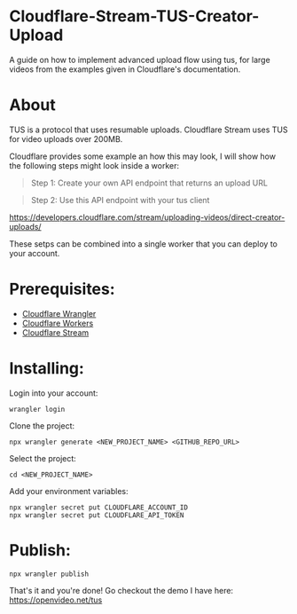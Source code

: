 # Cloudflare-Stream-TUS-Creator-Upload
A guide on how to implement advanced upload flow using tus, for large videos from the examples given in Cloudflare's documentation.

# About

TUS is a protocol that uses resumable uploads. Cloudflare Stream uses TUS for video uploads over 200MB.

Cloudflare provides some example an how this may look, I will show how the following steps might look inside a worker:

> Step 1: Create your own API endpoint that returns an upload URL

> Step 2: Use this API endpoint with your tus client

https://developers.cloudflare.com/stream/uploading-videos/direct-creator-uploads/

These setps can be combined into a single worker that you can deploy to your account.

# Prerequisites:

- [Cloudflare Wrangler](https://developers.cloudflare.com/workers/wrangler/install-and-update/)
- [Cloudflare Workers](https://developers.cloudflare.com/workers/)
- [Cloudflare Stream](https://developers.cloudflare.com/stream/uploading-videos/direct-creator-uploads/)

# Installing:

Login into your account:

`wrangler login`

Clone the project:

`npx wrangler generate <NEW_PROJECT_NAME> <GITHUB_REPO_URL>`

Select the project:

`cd <NEW_PROJECT_NAME>`

Add your environment variables:

```
npx wrangler secret put CLOUDFLARE_ACCOUNT_ID
npx wrangler secret put CLOUDFLARE_API_TOKEN
```

# Publish:

`npx wrangler publish`

That's it and you're done! Go checkout the demo I have here: https://openvideo.net/tus
